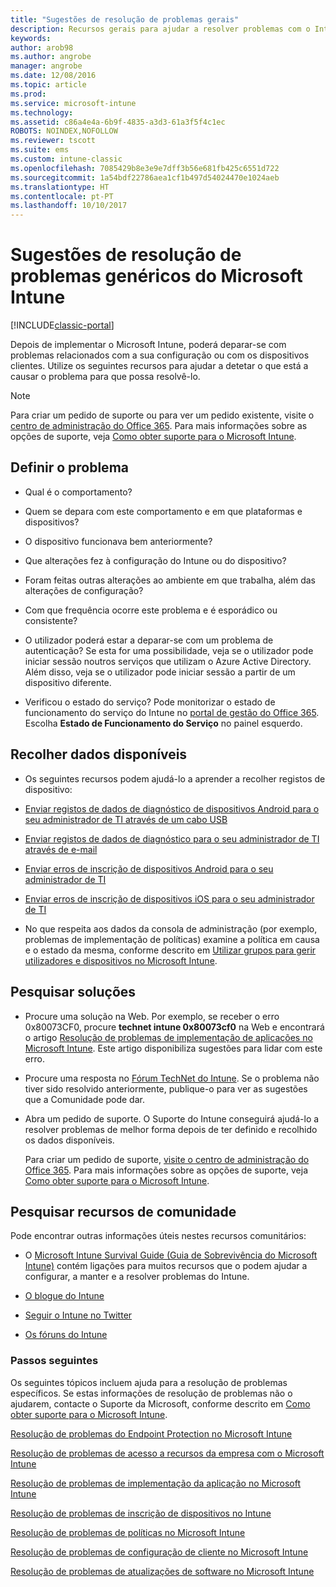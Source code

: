 ```yaml
---
title: "Sugestões de resolução de problemas gerais"
description: Recursos gerais para ajudar a resolver problemas com o Intune.
keywords: 
author: arob98
ms.author: angrobe
manager: angrobe
ms.date: 12/08/2016
ms.topic: article
ms.prod: 
ms.service: microsoft-intune
ms.technology: 
ms.assetid: c86a4e4a-6b9f-4835-a3d3-61a3f5f4c1ec
ROBOTS: NOINDEX,NOFOLLOW
ms.reviewer: tscott
ms.suite: ems
ms.custom: intune-classic
ms.openlocfilehash: 7085429b8e3e9e7dff3b56e681fb425c6551d722
ms.sourcegitcommit: 1a54bdf22786aea1cf1b497d54024470e1024aeb
ms.translationtype: HT
ms.contentlocale: pt-PT
ms.lasthandoff: 10/10/2017
---
```

# <a name="general-troubleshooting-tips-for-microsoft-intune"></a>Sugestões de resolução de problemas genéricos do Microsoft Intune

[!INCLUDE[classic-portal](../includes/classic-portal.md)]

Depois de implementar o Microsoft Intune, poderá deparar-se com problemas relacionados com a sua configuração ou com os dispositivos clientes. Utilize os seguintes recursos para ajudar a detetar o que está a causar o problema para que possa resolvê-lo.

> [!NOTE]
> Para criar um pedido de suporte ou para ver um pedido existente, visite o [centro de administração do Office 365](https://portal.office.com/admin/default.aspx). Para mais informações sobre as opções de suporte, veja [Como obter suporte para o Microsoft Intune](how-to-get-support-for-microsoft-intune.md).

## <a name="define-the-problem"></a>Definir o problema

-   Qual é o comportamento?

-   Quem se depara com este comportamento e em que plataformas e dispositivos?

-   O dispositivo funcionava bem anteriormente?

-   Que alterações fez à configuração do Intune ou do dispositivo?

-   Foram feitas outras alterações ao ambiente em que trabalha, além das alterações de configuração?

-   Com que frequência ocorre este problema e é esporádico ou consistente?

-   O utilizador poderá estar a deparar-se com um problema de autenticação? Se esta for uma possibilidade, veja se o utilizador pode iniciar sessão noutros serviços que utilizam o Azure Active Directory. Além disso, veja se o utilizador pode iniciar sessão a partir de um dispositivo diferente.

-   Verificou o estado do serviço? Pode monitorizar o estado de funcionamento do serviço do Intune no [portal de gestão do Office 365](https://portal.office.com/Admin/Default.aspx). Escolha **Estado de Funcionamento do Serviço** no painel esquerdo.

## <a name="collect-available-data"></a>Recolher dados disponíveis

-   Os seguintes recursos podem ajudá-lo a aprender a recolher registos de dispositivo:
  - [Enviar registos de dados de diagnóstico de dispositivos Android para o seu administrador de TI através de um cabo USB](/intune-user-help/send-diagnostic-data-logs-to-your-it-administrator-using-a-usb-cable-android)
  - [Enviar registos de dados de diagnóstico para o seu administrador de TI através de e-mail](/intune-user-help/send-diagnostic-data-logs-to-your-it-administrator-using-email-android)
  - [Enviar erros de inscrição de dispositivos Android para o seu administrador de TI](/intune-user-help/send-enrollment-errors-to-your-it-administrator-android)
  - [Enviar erros de inscrição de dispositivos iOS para o seu administrador de TI](/intune-user-help/send-errors-to-your-it-admin-ios)

-   No que respeita aos dados da consola de administração (por exemplo, problemas de implementação de políticas) examine a política em causa e o estado da mesma, conforme descrito em [Utilizar grupos para gerir utilizadores e dispositivos no Microsoft Intune](/intune-classic/deploy-use/use-groups-to-manage-users-and-devices-with-microsoft-intune).

## <a name="research-the-solution"></a>Pesquisar soluções

-   Procure uma solução na Web. Por exemplo, se receber o erro 0x80073CF0, procure **technet intune 0x80073cf0** na Web e encontrará o artigo [Resolução de problemas de implementação de aplicações no Microsoft Intune](troubleshoot-app-deployment-problems-in-microsoft-intune.md). Este artigo disponibiliza sugestões para lidar com este erro.

-   Procure uma resposta no [Fórum TechNet do Intune](https://social.technet.microsoft.com/Forums/en-US/home?forum=microsoftintuneprod).  Se o problema não tiver sido resolvido anteriormente, publique-o para ver as sugestões que a Comunidade pode dar.

-   Abra um pedido de suporte. O Suporte do Intune conseguirá ajudá-lo a resolver problemas de melhor forma depois de ter definido e recolhido os dados disponíveis.

    Para criar um pedido de suporte, [visite o centro de administração do Office 365](https://portal.office.com/admin/default.aspx). Para mais informações sobre as opções de suporte, veja [Como obter suporte para o Microsoft Intune](how-to-get-support-for-microsoft-intune.md).

## <a name="find-community-resources"></a>Pesquisar recursos de comunidade
Pode encontrar outras informações úteis nestes recursos comunitários:

-   O [Microsoft Intune Survival Guide (Guia de Sobrevivência do Microsoft Intune)](http://social.technet.microsoft.com/wiki/contents/articles/23431.microsoft-intune-survival-guide.aspx) contém ligações para muitos recursos que o podem ajudar a configurar, a manter e a resolver problemas do Intune.

-   [O blogue do Intune](http://blogs.technet.com/b/windowsintune/)

-   [Seguir o Intune no Twitter](https://twitter.com/MSIntune)

-   [Os fóruns do Intune](https://social.technet.microsoft.com/Forums/home?category=microsoftintune&filter=alltypes&sort=lastpostdesc)

### <a name="next-steps"></a>Passos seguintes
Os seguintes tópicos incluem ajuda para a resolução de problemas específicos. Se estas informações de resolução de problemas não o ajudarem, contacte o Suporte da Microsoft, conforme descrito em [Como obter suporte para o Microsoft Intune](how-to-get-support-for-microsoft-intune.md).

[Resolução de problemas do Endpoint Protection no Microsoft Intune](troubleshoot-endpoint-protection-in-microsoft-intune.md)

[Resolução de problemas de acesso a recursos da empresa com o Microsoft Intune](troubleshoot-company-resource-access-problems-with-microsoft-intune.md)

[Resolução de problemas de implementação da aplicação no Microsoft Intune](troubleshoot-app-deployment-problems-in-microsoft-intune.md)

[Resolução de problemas de inscrição de dispositivos no Intune](troubleshoot-device-enrollment-in-intune.md)

[Resolução de problemas de políticas no Microsoft Intune](troubleshoot-policies-in-microsoft-intune.md)

[Resolução de problemas de configuração de cliente no Microsoft Intune](troubleshoot-client-setup-in-microsoft-intune.md)

[Resolução de problemas de atualizações de software no Microsoft Intune](troubleshoot-software-updates-in-microsoft-intune.md)
